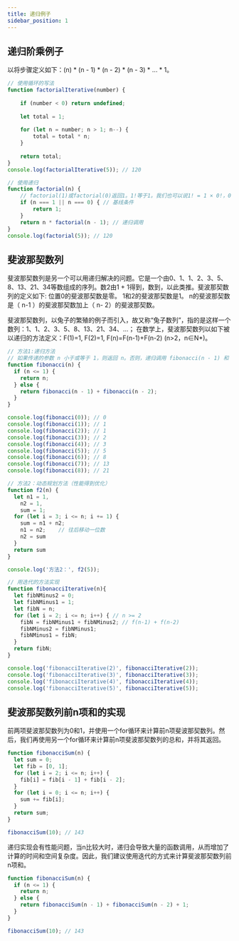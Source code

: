 ```yaml
---
title: 递归例子
sidebar_position: 1
---
```


## 递归阶乘例子
以将步骤定义如下：(n) * (n - 1) * (n - 2) * (n - 3) * ... * 1。
```js
// 使用循环的写法
function factorialIterative(number) {   
    
    if (number < 0) return undefined;   
    
    let total = 1;   
    
    for (let n = number; n > 1; n--) {     
        total = total * n;   
    }   
    
    return total; 
} 
console.log(factorialIterative(5)); // 120

// 使用递归
function factorial(n) {
    // factorial(1)或factorial(0)返回1。1!等于1。我们也可以说1! = 1 × 0!，0!也等于1。
    if (n === 1 || n === 0) { // 基线条件     
        return 1;
    }   
    return n * factorial(n - 1); // 递归调用 
} 
console.log(factorial(5)); // 120
```

## 斐波那契数列
斐波那契数列是另一个可以用递归解决的问题。它是一个由0、1、1、2、3、5、8、13、21、34等数组成的序列。数2由1 + 1得到，数到，以此类推。斐波那契数列的定义如下:
位置0的斐波那契数是零。
1和2的斐波那契数是1。
n的斐波那契数是（ n-1 ）的斐波那契数加上（ n- 2）的斐波那契数。

斐波那契数列，以兔子的繁殖的例子而引入，故又称“兔子数列”，指的是这样一个数列：1、1、2、3、5、8、13、21、34、...； 在数学上，斐波那契数列以如下被以递归的方法定义：F(1)=1, F(2)=1, F(n)=F(n-1)+F(n-2)  (n>2，n∈N*)。

```js
// 方法1:递归方法
// 如果传递的参数 n 小于或等于 1，则返回 n。否则，递归调用 fibonacci(n - 1) 和 fibonacci(n - 2) 来计算斐波那契数列的第 n 项。
function fibonacci(n) {
  if (n <= 1) {
    return n;
  } else {
    return fibonacci(n - 1) + fibonacci(n - 2);
  }
}

console.log(fibonacci(0)); // 0
console.log(fibonacci(1)); // 1
console.log(fibonacci(2)); // 1
console.log(fibonacci(3)); // 2
console.log(fibonacci(4)); // 3
console.log(fibonacci(5)); // 5
console.log(fibonacci(6)); // 8
console.log(fibonacci(7)); // 13
console.log(fibonacci(8)); // 21

// 方法2：动态规划方法（性能得到优化）
function f2(n) {
  let n1 = 1,
    n2 = 1,
    sum = 1;
  for (let i = 3; i <= n; i += 1) {
    sum = n1 + n2;
    n1 = n2;    // 往后移动一位数
    n2 = sum
  }
  return sum
}

console.log('方法2：', f2(5));

// 用迭代的方法实现
function fibonacciIterative(n){
  let fibNMinus2 = 0;
  let fibNMinus1 = 1;
  let fibN = n;
  for (let i = 2; i <= n; i++) { // n >= 2
    fibN = fibNMinus1 + fibNMinus2; // f(n-1) + f(n-2)
    fibNMinus2 = fibNMinus1;
    fibNMinus1 = fibN;
  }
  return fibN;
}

console.log('fibonacciIterative(2)', fibonacciIterative(2));
console.log('fibonacciIterative(3)', fibonacciIterative(3));
console.log('fibonacciIterative(4)', fibonacciIterative(4));
console.log('fibonacciIterative(5)', fibonacciIterative(5));
```


## 斐波那契数列前n项和的实现
前两项斐波那契数列为0和1，并使用一个for循环来计算前n项斐波那契数列。然后，我们再使用另一个for循环来计算前n项斐波那契数列的总和，并将其返回。
```js
function fibonacciSum(n) {
  let sum = 0;
  let fib = [0, 1];
  for (let i = 2; i <= n; i++) {
    fib[i] = fib[i - 1] + fib[i - 2];
  }
  for (let i = 0; i <= n; i++) {
    sum += fib[i];
  }
  return sum;
}

fibonacciSum(10); // 143
```

递归实现会有性能问题，当n比较大时，递归会导致大量的函数调用，从而增加了计算的时间和空间复杂度。因此，我们建议使用迭代的方式来计算斐波那契数列前n项和。
```js
function fibonacciSum(n) {
  if (n <= 1) {
    return n;
  } else {
    return fibonacciSum(n - 1) + fibonacciSum(n - 2) + 1;
  }
}

fibonacciSum(10); // 143
```